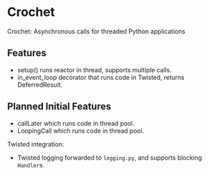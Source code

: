 Crochet
=======

Crochet: Asynchronous calls for threaded Python applications

Features
--------

* setup() runs reactor in thread, supports multiple calls.
* in_event_loop decorator that runs code in Twisted, returns DeferredResult.

Planned Initial Features
------------------------

* callLater which runs code in thread pool.
* LoopingCall which runs code in thread pool.

Twisted integration:
* Twisted logging forwarded to `logging.py`, and supports blocking `Handler`s.
